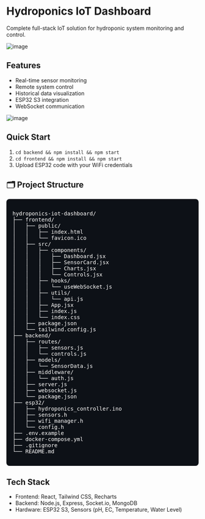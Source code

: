# Hydroponics IoT Dashboard

Complete full-stack IoT solution for hydroponic system monitoring and control.

![image](https://github.com/user-attachments/assets/048da445-1c5a-4fd6-8737-fa1bc99e714d)

## Features
- Real-time sensor monitoring
- Remote system control
- Historical data visualization
- ESP32 S3 integration
- WebSocket communication

![image](https://github.com/user-attachments/assets/2c3988d6-abd4-416b-8930-eb263e5189f8)

## Quick Start
1. `cd backend && npm install && npm start`
2. `cd frontend && npm install && npm start`
3. Upload ESP32 code with your WiFi credentials

## 🗂️ Project Structure

<div style="background:#0d1117; padding:16px; border-radius:8px; color:#ffffff; font-family:monospace;">

<pre>
hydroponics-iot-dashboard/
├── frontend/
│   ├── public/
│   │   ├── index.html
│   │   └── favicon.ico
│   ├── src/
│   │   ├── components/
│   │   │   ├── Dashboard.jsx
│   │   │   ├── SensorCard.jsx
│   │   │   ├── Charts.jsx
│   │   │   └── Controls.jsx
│   │   ├── hooks/
│   │   │   └── useWebSocket.js
│   │   ├── utils/
│   │   │   └── api.js
│   │   ├── App.jsx
│   │   ├── index.js
│   │   └── index.css
│   ├── package.json
│   └── tailwind.config.js
├── backend/
│   ├── routes/
│   │   ├── sensors.js
│   │   └── controls.js
│   ├── models/
│   │   └── SensorData.js
│   ├── middleware/
│   │   └── auth.js
│   ├── server.js
│   ├── websocket.js
│   └── package.json
├── esp32/
│   ├── hydroponics_controller.ino
│   ├── sensors.h
│   ├── wifi_manager.h
│   └── config.h
├── .env.example
├── docker-compose.yml
├── .gitignore
└── README.md
</pre>

</div>



## Tech Stack
- Frontend: React, Tailwind CSS, Recharts
- Backend: Node.js, Express, Socket.io, MongoDB
- Hardware: ESP32 S3, Sensors (pH, EC, Temperature, Water Level)
